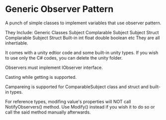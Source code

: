 # Generic Observer Pattern
 
A punch of simple classes to implement variables that use observer pattern.

They Include:
	Generic Classes
		Subject
		Complarable Subject
		Subject Struct
		Complarable Subject Struct
	Built-in
		int
		float
		double
		boolean
		etc
They are all inhertiable.

It comes with a unity edtior code and some built-in unity types.
If you wish to use only the C# codes, you can delete the unity folder.

Observers must implement IObserver interface.

Casting while getting is supported.

Campareing is supported for ComparableSubject class and struct and built-in types.

For reference types, modifing value's properties will NOT call NotifyObservers() method. Use Modify() instead if you wish it to do so or call the said method manually afterwards.
